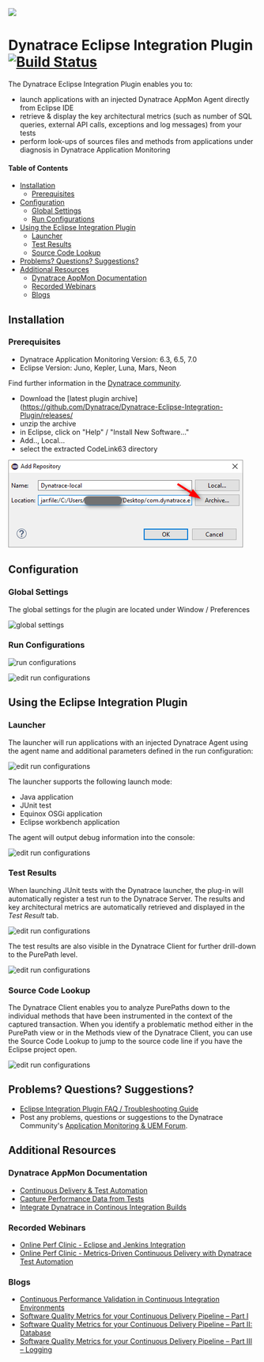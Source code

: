 <img src="/img/logo/eclipse.png" width="300" />

# Dynatrace Eclipse Integration Plugin [![Build Status](https://travis-ci.org/Dynatrace/Dynatrace-Eclipse-Integration-Plugin.svg?branch=master)](https://travis-ci.org/Dynatrace/Dynatrace-Eclipse-Integration-Plugin) 

The Dynatrace Eclipse Integration Plugin enables you to:
* launch applications with an injected Dynatrace AppMon Agent directly from Eclipse IDE
* retrieve & display the key architectural metrics (such as number of SQL queries, external API calls, exceptions and log messages) from your tests
* perform look-ups of sources files and methods from applications under diagnosis in Dynatrace Application Monitoring

#### Table of Contents

* [Installation](#installation)  
  * [Prerequisites](#prerequisites)  
* [Configuration](#configuration)
  * [Global Settings](#global-settings)
  * [Run Configurations](#run-configurations)
* [Using the Eclipse Integration Plugin](#using-the-eclipse-integration-plugin)
  * [Launcher](#launcher)
  * [Test Results](#test-results)
  * [Source Code Lookup](#source-code-lookup)
*  [Problems? Questions? Suggestions?](#problems-questions-suggestions)
* [Additional Resources](#additional-resources)
  * [Dynatrace AppMon Documentation](#dynatrace-appmon-documentation)
  * [Recorded Webinars](#recorded-webinars)
  * [Blogs](#blogs)

## Installation

### Prerequisites

* Dynatrace Application Monitoring Version: 6.3, 6.5, 7.0
* Eclipse Version: Juno, Kepler, Luna, Mars, Neon

Find further information in the [Dynatrace community](https://community.dynatrace.com/community/display/DL/Dynatrace+Eclipse+Integration+Plugin).

* Download the [latest plugin archive](https://github.com/Dynatrace/Dynatrace-Eclipse-Integration-Plugin/releases/
* unzip the archive
* in Eclipse, click on "Help" / "Install New Software..."
* Add.., Local...
* select the extracted CodeLink63 directory

![add site](/img/conf/add_site.png)

## Configuration

### Global Settings

The global settings for the plugin are located under Window / Preferences

![global settings](/img/conf/global_settings.png)

### Run Configurations 

![run configurations](/img/conf/run_with_appmon_configuration.png) 

![edit run configurations](/img/conf/run_with_appmon_configuration_2.png) 

## Using the Eclipse Integration Plugin

### Launcher

The launcher will run applications with an injected Dynatrace Agent using the agent name and additional parameters defined in the run configuration:

![edit run configurations](/img/use/launcher.png) 

The launcher supports the following launch mode:
* Java application
* JUnit test
* Equinox OSGi application
* Eclipse workbench application

The agent will output debug information into the console:

![edit run configurations](/img/use/launcher_console.png) 

### Test Results

When launching JUnit tests with the Dynatrace launcher, the plug-in will automatically register a test run to the Dynatrace Server. The results and key architectural metrics are automatically retrieved and displayed in the *Test Result* tab.

![edit run configurations](/img/use/test_result.png) 

The test results are also visible in the Dynatrace Client for further drill-down to the PurePath level.

![edit run configurations](/img/use/dynatrace_client_test_automation.png) 

### Source Code Lookup

The Dynatrace Client enables you to analyze PurePaths down to the individual methods that have been instrumented in the context of the captured transaction. When you identify a problematic method either in the PurePath view or in the Methods view of the Dynatrace Client, you can use the Source Code Lookup to jump to the source code line if you have the Eclipse project open.

![edit run configurations](/img/use/source_lookup.png) 

## Problems? Questions? Suggestions?

* [Eclipse Integration Plugin FAQ / Troubleshooting Guide](FAQ.md)
* Post any problems, questions or suggestions to the Dynatrace Community's [Application Monitoring & UEM Forum](https://answers.dynatrace.com/spaces/146/index.html).

## Additional Resources

### Dynatrace AppMon Documentation

- [Continuous Delivery & Test Automation](https://community.dynatrace.com/community/pages/viewpage.action?pageId=215161284)
- [Capture Performance Data from Tests](https://community.dynatrace.com/community/display/DOCDT63/Capture+Performance+Data+from+Tests)
- [Integrate Dynatrace in Continous Integration Builds](https://community.dynatrace.com/community/display/DOCDT63/Integrate+Dynatrace+in+Continuous+Integration+Builds)

### Recorded Webinars

- [Online Perf Clinic - Eclipse and Jenkins Integration](https://youtu.be/p4Vh6BWlPjg)
- [Online Perf Clinic - Metrics-Driven Continuous Delivery with Dynatrace Test Automation](https://youtu.be/TXPSDpy7unw)

### Blogs

- [Continuous Performance Validation in Continuous Integration Environments](http://apmblog.dynatrace.com/2013/11/27/continuous-performance-validation-in-continuous-integration-environments/)
- [Software Quality Metrics for your Continuous Delivery Pipeline – Part I](http://apmblog.dynatrace.com/2014/03/13/software-quality-metrics-for-your-continuous-delivery-pipeline-part-i/)
- [Software Quality Metrics for your Continuous Delivery Pipeline – Part II: Database](http://apmblog.dynatrace.com/2014/04/23/database-access-quality-metrics-for-your-continuous-delivery-pipeline/)
- [Software Quality Metrics for your Continuous Delivery Pipeline – Part III – Logging](http://apmblog.dynatrace.com/2014/06/17/software-quality-metrics-for-your-continuous-delivery-pipeline-part-iii-logging/)
